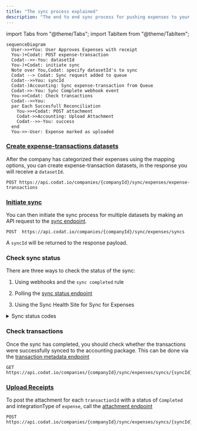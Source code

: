 ```yaml
---
title: "The sync process explained"
description: "The end to end sync process for pushing expenses to your customers accounting software"
---
```


import Tabs from "@theme/Tabs";
import TabItem from "@theme/TabItem";

``` mermaid
sequenceDiagram
  User->>+You: User Approves Expenses with receipt
  You-)+Codat: POST expense-transaction
  Codat-->>-You: datasetId
  You-)+Codat: initiate sync
  Note over You,Codat: specify datasetId's to sync
  Codat --> Codat: Sync request added to queue
  Codat-->>You: syncId
  Codat-)Accounting: Sync expense-transaction from Queue
  Codat->>-You: Sync Complete webhook event
  You->>Codat: Check transactions
  Codat-->>You: 
  par Each Succesfull Reconciliation
    You->>+Codat: POST attachment
    Codat->>Accounting: Upload Attachment
    Codat-->>-You: success
  end
  You->>-User: Expense marked as uploaded
```

### [Create expense-transactions datasets](expense-transactions)

After the company has categorized their expenses using the mapping options, you can create expense-transaction datasets, in the response you will receive a `datasetId`.

```http title="Create expense dataset"
POST https://api.codat.io/companies/{companyId}/sync/expenses/expense-transactions
```

### [Initiate sync](syncing-expenses)

You can then initiate the sync process for multiple datasets by making an API request to the [sync endpoint](/sync-for-expenses-api#/operations/intiate-sync).

```http title="Initiate a sync of expense datasets"
POST  https://api.codat.io/companies/{companyId}/sync/expenses/syncs
```
A `syncId` will be returned to the response payload.

### Check sync status

There are three ways to check the status of the sync:

1.  Using webhooks and the `sync completed` rule

2.  Polling the [sync status endpoint](/sync-for-expenses-api#/operations/get-sync-by-id)

3.  Using the Sync Health Site for Sync for Expenses

<details>
  <summary>Sync status codes</summary>

| Code | Reason                                        |
| :--- | :-------------------------------------------- |
| 1000 | In Progress                                   |
| 1010 | In Progress (Long running - over ten minutes) |
| 2000 | Success (Data pushed)                         |
| 2040 | Success (No data pushed)                      |
| 4000 | Configuration Error                           |
| 4040 | Company deleted/de-authorized                 |
| 4220 | Company deleted/de-authorized                 |
| 4260 | Accounting platform billing expiry            |
| 5000 | Generic Server error                          |
| 5080 | Duplication protection                        |
| 5120 | Data processing error                         |
| 5130 | Data push error                               |

</details>

### Check transactions

Once the sync has completed, you should check whether the transactions were successfully synced to the accounting package. This can be done via the [transaction metadata endpoint](/sync-for-expenses-api#/operations/get-sync-transactions)

```http title="Transaction status"
GET https://api.codat.io/companies/{companyId}/sync/expenses/syncs/{syncId}/transactions
```

### [Upload Receipts](uploading-receipts)

To post the attachment for each `transactionId` with a status of `Completed` and integrationType of `expense`, call the [attachment endpoint](/sync-for-expenses-api#/operations/upload-attachment)

```http title="Upload receipt"
POST https://api.codat.io/companies/{companyId}/sync/expenses/syncs/{syncId}/transactions/{transactionId}/attachments
```

  
